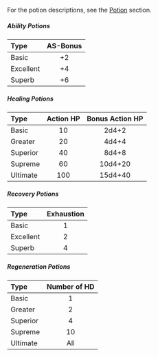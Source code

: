 
For the potion descriptions, see the [Potion](https://lolindhir.github.io/PnP/rules/equipment/potions) section.

##### Ability Potions
| Type      | AS-Bonus |
| :-------- | :------: |
| Basic     |    +2    |
| Excellent |    +4    |
| Superb    |    +6    |

##### Healing Potions
| Type     | Action HP | Bonus Action HP |
| :------- | :-------: | :-------------: |
| Basic    |    10     |      2d4+2      |
| Greater  |    20     |      4d4+4      |
| Superior |    40     |      8d4+8      |
| Supreme  |    60     |     10d4+20     |
| Ultimate |    100    |     15d4+40     |

##### Recovery Potions
| Type      | Exhaustion |
| :-------- | :--------: |
| Basic     |     1      |
| Excellent |     2      |
| Superb    |     4      |

##### Regeneration Potions
| Type     | Number of HD |
| :------- | :----------: |
| Basic    |      1       |
| Greater  |      2       |
| Superior |      4       |
| Supreme  |      10      |
| Ultimate |     All      |



